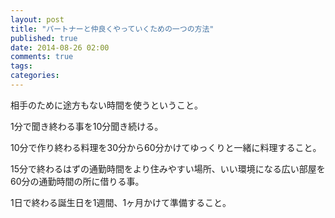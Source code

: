 ```yaml
---
layout: post
title: "パートナーと仲良くやっていくための一つの方法"
published: true
date: 2014-08-26 02:00
comments: true
tags: 
categories: 
---
```


相手のために途方もない時間を使うということ。

1分で聞き終わる事を10分聞き続ける。

10分で作り終わる料理を30分から60分かけてゆっくりと一緒に料理すること。

15分で終わるはずの通勤時間をより住みやすい場所、いい環境になる広い部屋を60分の通勤時間の所に借りる事。

1日で終わる誕生日を1週間、1ヶ月かけて準備すること。
